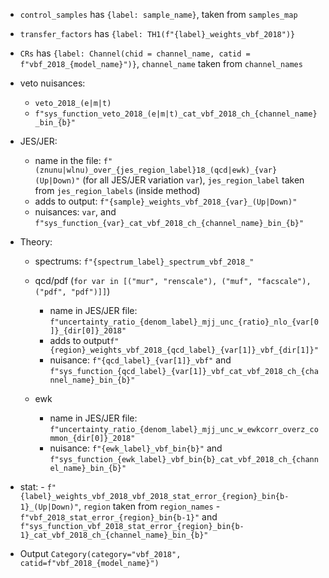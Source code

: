    - `control_samples` has `{label: sample_name}`, taken from `samples_map`
   - `transfer_factors` has `{label: TH1(f"{label}_weights_vbf_2018")}`
   - `CRs` has `{label: Channel(chid = channel_name, catid = f"vbf_2018_{model_name}")}`, `channel_name` taken from `channel_names`
   - veto nuisances: 
        - `veto_2018_(e|m|t)`
        - `f"sys_function_veto_2018_(e|m|t)_cat_vbf_2018_ch_{channel_name}_bin_{b}"`

   - JES/JER: 
        - name in the file: `f"(znunu|wlnu)_over_{jes_region_label}18_(qcd|ewk)_{var}(Up|Down)"` (for all JES/JER variation `var`), `jes_region_label` taken from `jes_region_labels` (inside method)
        - adds to output: `f"{sample}_weights_vbf_2018_{var}_(Up|Down)"`
        - nuisances:  `var`, and  `f"sys_function_{var}_cat_vbf_2018_ch_{channel_name}_bin_{b}"`

   - Theory:
        - spectrums: `f"{spectrum_label}_spectrum_vbf_2018_"`

        - qcd/pdf (`for var in [("mur", "renscale"), ("muf", "facscale"), ("pdf", "pdf")]]`)
            - name in JES/JER file: `f"uncertainty_ratio_{denom_label}_mjj_unc_{ratio}_nlo_{var[0]}_{dir[0]}_2018"`
            - adds to output`f"{region}_weights_vbf_2018_{qcd_label}_{var[1]}_vbf_{dir[1]}"`
            - nuisance: `f"{qcd_label}_{var[1]}_vbf"` and `f"sys_function_{qcd_label}_{var[1]}_vbf_cat_vbf_2018_ch_{channel_name}_bin_{b}"`

        - ewk
            - name in JES/JER file: `f"uncertainty_ratio_{denom_label}_mjj_unc_w_ewkcorr_overz_common_{dir[0]}_2018"`
            - nuisance: `f"{ewk_label}_vbf_bin{b}"` and `f"sys_function_{ewk_label}_vbf_bin{b}_cat_vbf_2018_ch_{channel_name}_bin_{b}"`

   - stat:
    - `f"{label}_weights_vbf_2018_vbf_2018_stat_error_{region}_bin{b-1}_(Up|Down)"`, `region` taken from `region_names`
    - `f"vbf_2018_stat_error_{region}_bin{b-1}"` and `f"sys_function_vbf_2018_stat_error_{region}_bin{b-1}_cat_vbf_2018_ch_{channel_name}_bin_{b}"`

   - Output `Category(category="vbf_2018", catid=f"vbf_2018_{model_name}")`